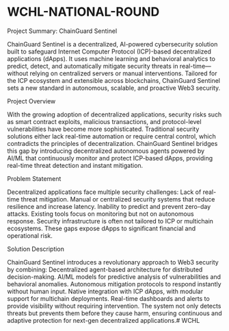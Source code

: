 # WCHL-NATIONAL-ROUND

Project Summary: ChainGuard Sentinel

ChainGuard Sentinel is a decentralized, AI-powered cybersecurity solution built to safeguard Internet Computer Protocol (ICP)-based decentralized applications (dApps). It uses machine learning and behavioral analytics to predict, detect, and automatically mitigate security threats in real-time—without relying on centralized servers or manual interventions. Tailored for the ICP ecosystem and extensible across blockchains, ChainGuard Sentinel sets a new standard in autonomous, scalable, and proactive Web3 security.

Project Overview

With the growing adoption of decentralized applications, security risks such as smart contract exploits, malicious transactions, and protocol-level vulnerabilities have become more sophisticated. Traditional security solutions either lack real-time automation or require central control, which contradicts the principles of decentralization. ChainGuard Sentinel bridges this gap by introducing decentralized autonomous agents powered by AI/ML that continuously monitor and protect ICP-based dApps, providing real-time threat detection and instant mitigation.

Problem Statement

Decentralized applications face multiple security challenges: Lack of real-time threat mitigation. Manual or centralized security systems that reduce resilience and increase latency. Inability to predict and prevent zero-day attacks. Existing tools focus on monitoring but not on autonomous response. Security infrastructure is often not tailored to ICP or multichain ecosystems. These gaps expose dApps to significant financial and operational risk.

Solution Description

ChainGuard Sentinel introduces a revolutionary approach to Web3 security by combining: Decentralized agent-based architecture for distributed decision-making. AI/ML models for predictive analysis of vulnerabilities and behavioral anomalies. Autonomous mitigation protocols to respond instantly without human input. Native integration with ICP dApps, with modular support for multichain deployments. Real-time dashboards and alerts to provide visibility without requiring intervention. The system not only detects threats but prevents them before they cause harm, ensuring continuous and adaptive protection for next-gen decentralized applications.# WCHL

